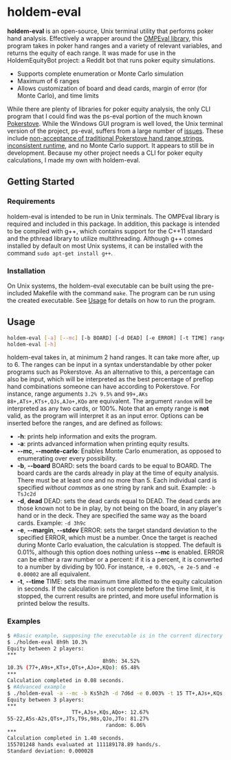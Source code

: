 # holdem-eval

**holdem-eval** is an open-source, Unix terminal utility that performs poker hand analysis.  Effectively a wrapper around the [OMPEval library](https://github.com/zekyll/OMPEval), this program takes in poker hand ranges and a variety of relevant variables, and returns the equity of each range.  It was made for use in the HoldemEquityBot project: a Reddit bot that runs poker equity simulations.

* Supports complete enumeration or Monte Carlo simulation
* Maximum of 6 ranges
* Allows customization of board and dead cards, margin of error (for Monte Carlo), and time limits

While there are plenty of libraries for poker equity analysis, the only CLI program that I could find was the ps-eval portion of the much known [Pokerstove](https://github.com/andrewprock/pokerstove).  While the Windows GUI program is well loved, the Unix terminal version of the project, ps-eval, suffers from a large number of [issues](https://github.com/andrewprock/pokerstove/issues).  These include [non-acceptance of traditional Pokerstove hand range strings](https://github.com/andrewprock/pokerstove/issues/39), [inconsistent runtime](https://github.com/andrewprock/pokerstove/issues/38), and no Monte Carlo support.  It appears to still be in development.  Because my other project needs a CLI for poker equity calculations, I made my own with holdem-eval.

## Getting Started

### Requirements

holdem-eval is intended to be run in Unix terminals.  The OMPEval library is required and included in this package.  In addition, this package is intended to be compiled with g++, which contains support for the C++11 standard and the pthread library to utilize multithreading.  Although g++ comes installed by default on most Unix systems, it can be installed with the command `sudo apt-get install g++`.

### Installation

On Unix systems, the holdem-eval executable can be built using the pre-included Makefile with the command `make`.  The program can be run using the created executable.  See [Usage](#Usage) for details on how to run the program.

## Usage

```bash
holdem-eval [-a] [--mc] [-b BOARD] [-d DEAD] [-e ERROR] [-t TIME] range1 range2 [range3...]
holdem-eval [-h]
```

holdem-eval takes in, at minimum 2 hand ranges.  It can take more after, up to 6.  The ranges can be input in a syntax understandable by other poker programs such as Pokerstove.  As an alternative to this, a percentage can also be input, which will be interpreted as the best percentage of preflop hand combinations someone can have according to Pokerstove.  For instance, range arguments `3.2% 9.5%` and `99+,AKs 88+,ATs+,KTs+,QJs,AJo+,KQo` are equivalent.  The argument `random` will be interpreted as any two cards, or 100%.  Note that an empty range is **not** valid, as the program will interpret it as an input error.  Options can be inserted before the ranges, and are defined as follows:

* **-h**: prints help information and exits the program.
* **-a**: prints advanced information when printing equity results.
* **--mc**, **--monte-carlo**: Enables Monte Carlo enumeration, as opposed to enumerating over every possibility.
* **-b**, **--board** BOARD: sets the board cards to be equal to BOARD.  The board cards are the cards already in play at the time of equity analysis.  There must be at least one and no more than 5.  Each individual card is specified *without commas* as one string by rank and suit.  Example: `-b TsJc2d`
* **-d**, **dead** DEAD: sets the dead cards equal to DEAD.  The dead cards are those known not to be in play, by not being on the board, in any player's hand or in the deck.  They are specified the same way as the board cards.  Example: `-d 3h9c`
* **-e**, **--margin**, **--stdev** ERROR: sets the target standard deviation to the specified ERROR, which must be a number.  Once the target is reached during Monte Carlo evaluation, the calculation is stopped.  The default is 0.01%, although this option does nothing unless **--mc** is enabled.  ERROR can be either a raw number or a percent: if it is a percent, it is converted to a number by dividing by 100.  For instance, `-e 0.002%`, `-e 2e-5` and `-e 0.00002` are all equivalent.
* **-t**, **--time** TIME: sets the maximum time allotted to the equity calculation in seconds.  If the calculation is not complete before the time limit, it is stopped, the current results are printed, and more useful information is printed below the results.

### Examples

```bash
$ #Basic example, supposing the executable is in the current directory
$ ./holdem-eval 8h9h 10.3%
Equity between 2 players:
***
                               8h9h: 34.52%
10.3% (77+,A9s+,KTs+,QTs+,AJo+,KQo): 65.48%
***
Calculation completed in 0.08 seconds.
$ #Advanced example
$ ./holdem-eval -a --mc -b Ks5h2h -d 7d6d -e 0.003% -t 15 TT+,AJs+,KQs,AQo+ 55-22,A5s-A2s,QTs+,JTs,T9s,98s,QJo,JTo random
Equity between 3 players:
***
                     TT+,AJs+,KQs,AQo+: 12.67%
55-22,A5s-A2s,QTs+,JTs,T9s,98s,QJo,JTo: 81.27%
                                random: 6.06%
***
Calculation completed in 1.40 seconds.
155701248 hands evaluated at 111189178.89 hands/s.
Standard deviation: 0.000028
```
